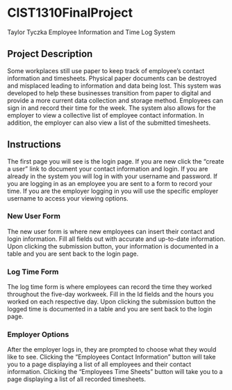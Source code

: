 # CIST1310FinalProject
  Taylor Tyczka
  Employee Information and Time Log System 

## Project Description
Some workplaces still use paper to keep track of employee’s contact information and timesheets. Physical paper documents can be destroyed and misplaced leading to information and data being lost. This system was developed to help these businesses transition from paper to digital and provide a more current data collection and storage method. Employees can sign in and record their time for the week. The system also allows for the employer to view a collective list of employee contact information. In addition, the employer can also view a list of the submitted timesheets.  

## Instructions
The first page you will see is the login page. If you are new click the “create a user” link to document your contact information and login. If you are already in the system you will log in with your username and password. If you are logging in as an employee you are sent to a form to record your time. If you are the employer logging in you will use the specific employer username to access your viewing options. 

### New User Form 
The new user form is where new employees can insert their contact and login information. Fill all fields out with accurate and up-to-date information. Upon clicking the submission button, your information is documented in a table and you are sent back to the login page.
### Log Time Form 
The log time form is where employees can record the time they worked throughout the five-day workweek. Fill in the Id fields and the hours you worked on each respective day. Upon clicking the submission button the logged time is documented in a table and you are sent back to the login page.
### Employer Options
After the employer logs in, they are prompted to choose what they would like to see. Clicking the “Employees Contact Information” button will take you to a page displaying a list of all employees and their contact information. Clicking the “Employees Time Sheets” button will take you to a page displaying a list of all recorded timesheets. 
